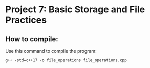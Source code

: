 # Project 7: Basic Storage and File Practices 

## How to compile:
Use this command to compile the program:
```
g++ -std=c++17 -o file_operations file_operations.cpp
```

